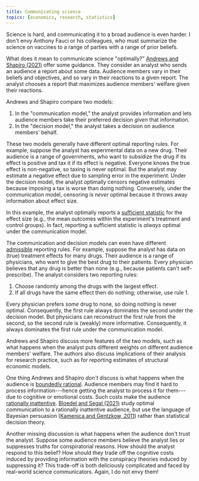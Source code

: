 ```yaml
---
title: Communicating science
topics: [economics, research, statistics]
---
```


Science is hard, and communicating it to a broad audience is even harder.
I don't envy Anthony Fauci or his colleagues, who must summarize the science on vaccines to a range of parties with a range of prior beliefs.

What does it mean to communicate science "optimally?"
[Andrews and Shapiro (2021)](https://doi.org/10.3982/ECTA18155) offer some guidance.
They consider an analyst who sends an audience a report about some data.
Audience members vary in their beliefs and objectives, and so vary in their reactions to a given report.
The analyst chooses a report that maximizes audience members' welfare given their reactions.

Andrews and Shapiro compare two models:

1. In the "communication model," the analyst provides information and lets audience members take their preferred decision *given* that information.
2. In the "decision model," the analyst takes a decision on audience members' behalf.

These two models generally have different optimal reporting rules.
For example, suppose the analyst has experimental data on a new drug.
Their audience is a range of governments, who want to subsidize the drug if its effect is positive and tax it if its effect is negative.
Everyone knows the true effect is non-negative, so taxing is never optimal.
But the analyst may estimate a negative effect due to sampling error in the experiment.
Under the decision model, the analyst optimally censors negative estimates because imposing a tax is worse than doing nothing.
Conversely, under the communication model, censoring is *never* optimal because it throws away information about effect size.

In this example, the analyst optimally reports a [sufficient statistic](https://en.wikipedia.org/wiki/Sufficient_statistic) for the effect size (e.g., the mean outcomes within the experiment's treatment and control groups).
In fact, reporting a sufficient statistic is *always* optimal under the communication model.

The communication and decision models can even have different [admissible](https://en.wikipedia.org/wiki/Admissible_decision_rule) reporting rules.
For example, suppose the analyst has data on (true) treatment effects for many drugs.
Their audience is a range of physicians, who want to give the best drug to their patients.
Every physician believes that any drug is better than none (e.g., because patients can't self-prescribe).
The analyst considers two reporting rules:

1. Choose randomly among the drugs with the largest effect.
2. If all drugs have the same effect then do nothing; otherwise, use rule 1.

Every physician prefers *some* drug to none, so doing nothing is never optimal.
Consequently, the first rule always dominates the second under the decision model.
But physicians can reconstruct the first rule from the second, so the second rule is (weakly) more informative.
Consequently, it always dominates the first rule under the communication model.

Andrews and Shapiro discuss more features of the two models, such as what happens when the analyst puts different weights on different audience members' welfare.
The authors also discuss implications of their analysis for research practice, such as for reporting estimates of structural economic models.

One thing Andrews and Shapiro *don't* discuss is what happens when the audience is [boundedly rational](https://en.wikipedia.org/wiki/Bounded_rationality).
Audience members may find it hard to process information---hence getting the analyst to process it for them---due to cognitive or emotional costs.
Such costs make the audience [rationally inattentive](https://en.wikipedia.org/wiki/Rational_inattention).
[Bloedel and Segal (2021)](https://scholar.google.com/scholar?cluster=10141712202393797072) study optimal communication to a rationally inattentive audience, but use the language of Bayesian persuasion ([Kamenica and Gentzkow, 2011](https://doi.org/10.1257/aer.101.6.2590)) rather than statistical decision theory.

Another missing discussion is what happens when the audience don't trust the analyst.
Suppose some audience members believe the analyst lies or suppresses truths for conspiratorial reasons.
How should the analyst respond to this belief?
How should they trade off the cognitive costs induced by providing information with the conspiracy theories induced by suppressing it?
This trade-off is both deliciously complicated and faced by real-world science communicators.
Again, I do not envy them!
